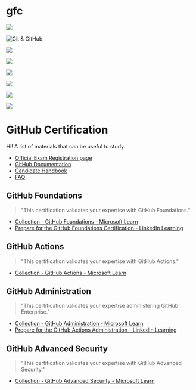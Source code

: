 # gfc

![](https://github.com/rajeshps07/gfc/blob/main/Exam%20Domains_GitHub%20Foundations.png "")

![](https://github.com/rajeshps07/gfc/blob/main/Exam%20Domains_1%20Introduction%20to%20Git%20and%20GitHub%20(22%25).png "Git & GitHub")

![](https://github.com/rajeshps07/gfc/blob/main/Exam%20Domains_2%20Working%20with%20GitHub%20Repositories%20(8%25).png "")

![](https://github.com/rajeshps07/gfc/blob/main/Exam%20Domains_3%20Collaboration%20Features%20(30%25).png "")

![](https://github.com/rajeshps07/gfc/blob/main/Exam%20Domains_4%20Modern%20Development%20(13%25).png "")

![](https://github.com/rajeshps07/gfc/blob/main/Exam%20Domains_5%20Project%20Management%20(7%25).png "")

![](https://github.com/rajeshps07/gfc/blob/main/Exam%20Domains_6%20Privacy%2C%20Security%2C%20and%20Administration%20(10%25).png "")

![](https://github.com/rajeshps07/gfc/blob/main/Exam%20Domains_7%20Benefits%20of%20the%20GitHub%20Community%20(10%25).png "")


# GitHub Certification

Hi! A list of materials that can be useful to study.



- [Official Exam Registration page](https://examregistration.github.com/overview)
- [GitHub Documentation](https://docs.github.com/)
- [Candidate Handbook](https://examregistration.github.com/handbook)
- [FAQ](https://examregistration.github.com/faq)


## GitHub Foundations

> "This certification validates your expertise with GitHub Foundations."


- [Collection - GitHub Foundations - Microsoft Learn](https://learn.microsoft.com/en-us/collections/o1njfe825p602p)
- [Prepare for the GitHub Foundations Certification - LinkedIn Learning](https://www.linkedin.com/learning/paths/prepare-for-the-github-foundations-certification)

## GitHub Actions

> "This certification validates your expertise with GitHub Actions."

- [Collection - GitHub Actions - Microsoft Learn](https://learn.microsoft.com/en-us/collections/n5p4a5z7keznp5)

## GitHub Administration

> "This certification validates your expertise administering GitHub Enterprise."

- [Collection - GitHub Administration - Microsoft Learn](https://learn.microsoft.com/en-us/collections/mom7u1gzjdxw03)
- [Prepare for the GitHub Actions Administration - LinkedIn Learning](https://www.linkedin.com/learning/paths/prepare-for-the-github-administration-certification)


## GitHub Advanced Security

> "This certification validates your expertise with GitHub Advanced Security."

- [Collection - GitHub Advanced Security - Microsoft Learn](https://learn.microsoft.com/en-us/collections/rqymc6yw8q5rey)

